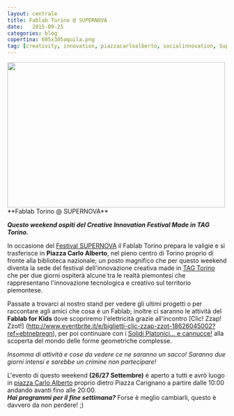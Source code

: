 ```yaml
---
layout: centrale
title: Fablab Torino @ SUPERNOVA
date:   2015-09-25
categories: blog
copertina: 605x305aquila.png
tag: [creativity, innovation, piazzacarloalberto, socialinnovation, Supernova, Supervanofestival, TAG, technology, torino, workshop]
---
```

<img src="/img/blog/605x305aquila.png" width="500" height="333">
**Fablab Torino @ SUPERNOVA**

**_Questo weekend ospiti del Creative Innovation Festival Made in TAG Torino._**    

In occasione del [Festival SUPERNOVA](http://torino.festivalsupernova.it/) il Fablab Torino prepara le valigie e si trasferisce in **Piazza Carlo Alberto**, nel pieno centro di Torino proprio di fronte alla biblioteca nazionale; un posto magnifico che per questo weekend diventa la sede del festival dell'innovazione creativa made in [TAG Torino](http://torino.talentgarden.org/) che per due giorni ospiterà alcune tra le realtà piemontesi che rappresentano l'innovazione tecnologica e creativo sul territorio piemontese.

Passate a trovarci al nostro stand per vedere gli ultimi progetti o per raccontare agli amici che cosa è un Fablab; inoltre ci saranno le attività del **Fablab for Kids** dove scopriremo l'elettricità grazie all'incontro [Clic! Zzap! Zzot!] (http://www.eventbrite.it/e/biglietti-clic-zzap-zzot-18626045002?ref=ebtnebregn), per poi continuare con i [Solidi Platonici… e cannucce!](http://www.eventbrite.it/e/biglietti-solidi-platonicie-cannucce-18626426142?ref=ebtnebregn) alla scoperta del mondo delle forme geometriche complesse.

_Insomma di attività e cose da vedere ce ne saranno un sacco!
Saranno due giorni intensi e sarebbe un crimine non partecipare!_

L'evento di questo weekend **(26/27 Settembre)** è aperto a tutti e avrò luogo in [piazza Carlo Alberto](https://www.google.it/maps/place/Piazza+Carlo+Alberto,+10123+Torino/@45.068637,7.6865115,17z/data=!3m1!4b1!4m2!3m1!1s0x47886d6ff1aa18f7:0xd5f6c1445de67d19) proprio dietro Piazza Carignano a partire dalle 10:00 andando avanti fino alle 20:00.  
**_Hai programmi per il fine settimana?_**
Forse è meglio cambiarli, questo è davvero da non perdere! ;)
